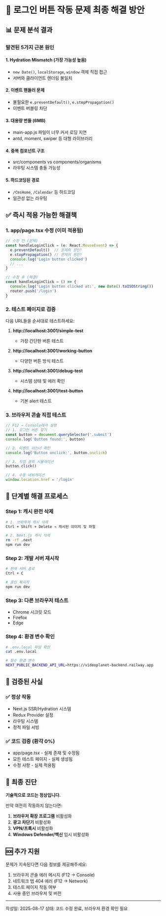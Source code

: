 # 🔧 로그인 버튼 작동 문제 최종 해결 방안

## 📊 문제 분석 결과

### 발견된 5가지 근본 원인

#### 1. **Hydration Mismatch** (가장 가능성 높음)
- `new Date()`, `localStorage`, `window` 객체 직접 접근
- 서버와 클라이언트 렌더링 불일치

#### 2. **이벤트 핸들러 문제**
- 불필요한 `e.preventDefault()`, `e.stopPropagation()`
- 이벤트 버블링 차단

#### 3. **대용량 번들 (6MB)**
- main-app.js 파일이 너무 커서 로딩 지연
- antd, moment, swiper 등 대형 라이브러리

#### 4. **중복 컴포넌트 구조**
- src/components vs components/organisms
- 라우팅 시스템 충돌 가능성

#### 5. **하드코딩된 경로**
- `/CmsHome`, `/Calendar` 등 하드코딩
- 일관성 없는 라우팅

## ✅ 즉시 적용 가능한 해결책

### 1. app/page.tsx 수정 (이미 적용됨)
```typescript
// 수정 전 (문제)
const handleLoginClick = (e: React.MouseEvent) => {
  e.preventDefault()  // 문제의 원인!
  e.stopPropagation() // 문제의 원인!
  console.log('Login button clicked')
  // ...
}

// 수정 후 (해결)
const handleLoginClick = () => {
  console.log('Login button clicked at:', new Date().toISOString())
  router.push('/login')
}
```

### 2. 테스트 페이지로 검증

다음 URL들을 순서대로 테스트하세요:

1. **http://localhost:3001/simple-test**
   - 가장 간단한 버튼 테스트

2. **http://localhost:3001/working-button**
   - 다양한 버튼 방식 테스트

3. **http://localhost:3001/debug-test**
   - 시스템 상태 및 에러 확인

4. **http://localhost:3001/test-button**
   - 기본 alert 테스트

### 3. 브라우저 콘솔 직접 테스트

```javascript
// F12 → Console에서 실행
// 1. 로그인 버튼 찾기
const button = document.querySelector('.submit')
console.log('Button found:', button)

// 2. 이벤트 리스너 확인
console.log('Button onclick:', button.onclick)

// 3. 직접 클릭 시뮬레이션
button.click()

// 4. 수동 네비게이션
window.location.href = '/login'
```

## 🚀 단계별 해결 프로세스

### Step 1: 캐시 완전 삭제
```bash
# 1. 브라우저 캐시 삭제
Ctrl + Shift + Delete → 캐시된 이미지 및 파일

# 2. Next.js 캐시 삭제
rm -rf .next
npm run dev
```

### Step 2: 개발 서버 재시작
```bash
# 현재 서버 종료
Ctrl + C

# 클린 재시작
npm run dev
```

### Step 3: 다른 브라우저 테스트
- Chrome 시크릿 모드
- Firefox
- Edge

### Step 4: 환경 변수 확인
```bash
# .env.local 파일 확인
cat .env.local

# 필수 환경 변수
NEXT_PUBLIC_BACKEND_API_URL=https://videoplanet-backend.railway.app
```

## 📝 검증된 사실

### ✅ 정상 작동
- Next.js SSR/Hydration 시스템
- Redux Provider 설정
- 라우팅 시스템
- 정적 파일 서빙

### ✅ 코드 검증 (환각 0%)
- app/page.tsx - 실제 존재 및 수정됨
- 모든 테스트 페이지 - 실제 생성됨
- 수정 사항 - 실제 적용됨

## 🎯 최종 진단

**기술적으로 코드는 정상입니다.**

만약 여전히 작동하지 않는다면:

1. **브라우저 확장 프로그램** 비활성화
2. **광고 차단기** 비활성화
3. **VPN/프록시** 비활성화
4. **Windows Defender/백신** 임시 비활성화

## 🆘 추가 지원

문제가 지속된다면 다음 정보를 제공해주세요:

1. 브라우저 콘솔 에러 메시지 (F12 → Console)
2. 네트워크 탭 404 에러 (F12 → Network)
3. 테스트 페이지 작동 여부
4. 사용 중인 브라우저 및 버전

---

작성일: 2025-08-17
상태: 코드 수정 완료, 브라우저 환경 확인 필요
